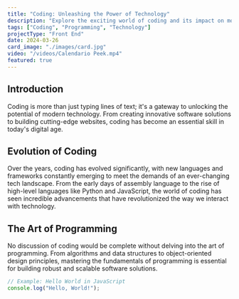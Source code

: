 ```yaml
---
title: "Coding: Unleashing the Power of Technology"
description: "Explore the exciting world of coding and its impact on modern technology."
tags: ["Coding", "Programming", "Technology"]
projectType: "Front End"
date: 2024-03-26
card_image: "./images/card.jpg"
video: "/videos/Calendario Peek.mp4"
featured: true
---
```


## Introduction

Coding is more than just typing lines of text; it's a gateway to unlocking the potential of modern technology. From creating innovative software solutions to building cutting-edge websites, coding has become an essential skill in today's digital age.

## Evolution of Coding

Over the years, coding has evolved significantly, with new languages and frameworks constantly emerging to meet the demands of an ever-changing tech landscape. From the early days of assembly language to the rise of high-level languages like Python and JavaScript, the world of coding has seen incredible advancements that have revolutionized the way we interact with technology.

## The Art of Programming

No discussion of coding would be complete without delving into the art of programming. From algorithms and data structures to object-oriented design principles, mastering the fundamentals of programming is essential for building robust and scalable software solutions.

```javascript
// Example: Hello World in JavaScript
console.log("Hello, World!");
```

